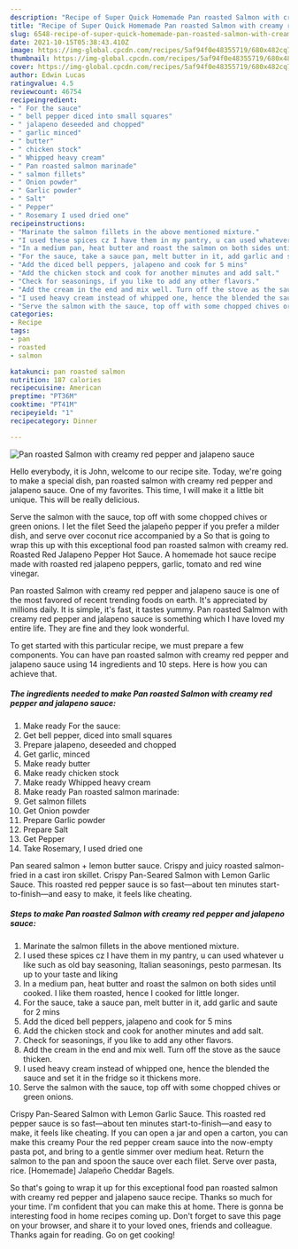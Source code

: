 ```yaml
---
description: "Recipe of Super Quick Homemade Pan roasted Salmon with creamy red pepper and jalapeno sauce"
title: "Recipe of Super Quick Homemade Pan roasted Salmon with creamy red pepper and jalapeno sauce"
slug: 6548-recipe-of-super-quick-homemade-pan-roasted-salmon-with-creamy-red-pepper-and-jalapeno-sauce
date: 2021-10-15T05:38:43.410Z
image: https://img-global.cpcdn.com/recipes/5af94f0e48355719/680x482cq70/pan-roasted-salmon-with-creamy-red-pepper-and-jalapeno-sauce-recipe-main-photo.jpg
thumbnail: https://img-global.cpcdn.com/recipes/5af94f0e48355719/680x482cq70/pan-roasted-salmon-with-creamy-red-pepper-and-jalapeno-sauce-recipe-main-photo.jpg
cover: https://img-global.cpcdn.com/recipes/5af94f0e48355719/680x482cq70/pan-roasted-salmon-with-creamy-red-pepper-and-jalapeno-sauce-recipe-main-photo.jpg
author: Edwin Lucas
ratingvalue: 4.5
reviewcount: 46754
recipeingredient:
- " For the sauce"
- " bell pepper diced into small squares"
- " jalapeno deseeded and chopped"
- " garlic minced"
- " butter"
- " chicken stock"
- " Whipped heavy cream"
- " Pan roasted salmon marinade"
- " salmon fillets"
- " Onion powder"
- " Garlic powder"
- " Salt"
- " Pepper"
- " Rosemary I used dried one"
recipeinstructions:
- "Marinate the salmon fillets in the above mentioned mixture."
- "I used these spices cz I have them in my pantry, u can used whatever u like such as old bay seasoning, Italian seasonings, pesto parmesan. Its up to your taste and liking"
- "In a medium pan, heat butter and roast the salmon on both sides until cooked. I like them roasted, hence I cooked for little longer."
- "For the sauce, take a sauce pan, melt butter in it, add garlic and saute for 2 mins"
- "Add the diced bell peppers, jalapeno and cook for 5 mins"
- "Add the chicken stock and cook for another minutes and add salt."
- "Check for seasonings, if you like to add any other flavors."
- "Add the cream in the end and mix well. Turn off the stove as the sauce thicken."
- "I used heavy cream instead of whipped one, hence the blended the sauce and set it in the fridge so it thickens more."
- "Serve the salmon with the sauce, top off with some chopped chives or green onions."
categories:
- Recipe
tags:
- pan
- roasted
- salmon

katakunci: pan roasted salmon 
nutrition: 187 calories
recipecuisine: American
preptime: "PT36M"
cooktime: "PT41M"
recipeyield: "1"
recipecategory: Dinner

---
```



![Pan roasted Salmon with creamy red pepper and jalapeno sauce](https://img-global.cpcdn.com/recipes/5af94f0e48355719/680x482cq70/pan-roasted-salmon-with-creamy-red-pepper-and-jalapeno-sauce-recipe-main-photo.jpg)

Hello everybody, it is John, welcome to our recipe site. Today, we're going to make a special dish, pan roasted salmon with creamy red pepper and jalapeno sauce. One of my favorites. This time, I will make it a little bit unique. This will be really delicious.

Serve the salmon with the sauce, top off with some chopped chives or green onions. I let the filet Seed the jalapeño pepper if you prefer a milder dish, and serve over coconut rice accompanied by a So that is going to wrap this up with this exceptional food pan roasted salmon with creamy red. Roasted Red Jalapeno Pepper Hot Sauce. A homemade hot sauce recipe made with roasted red jalapeno peppers, garlic, tomato and red wine vinegar.

Pan roasted Salmon with creamy red pepper and jalapeno sauce is one of the most favored of recent trending foods on earth. It's appreciated by millions daily. It is simple, it's fast, it tastes yummy. Pan roasted Salmon with creamy red pepper and jalapeno sauce is something which I have loved my entire life. They are fine and they look wonderful.


To get started with this particular recipe, we must prepare a few components. You can have pan roasted salmon with creamy red pepper and jalapeno sauce using 14 ingredients and 10 steps. Here is how you can achieve that.

<!--inarticleads1-->

##### The ingredients needed to make Pan roasted Salmon with creamy red pepper and jalapeno sauce:

1. Make ready  For the sauce:
1. Get  bell pepper, diced into small squares
1. Prepare  jalapeno, deseeded and chopped
1. Get  garlic, minced
1. Make ready  butter
1. Make ready  chicken stock
1. Make ready  Whipped heavy cream
1. Make ready  Pan roasted salmon marinade:
1. Get  salmon fillets
1. Get  Onion powder
1. Prepare  Garlic powder
1. Prepare  Salt
1. Get  Pepper
1. Take  Rosemary, I used dried one


Pan seared salmon + lemon butter sauce. Crispy and juicy roasted salmon-fried in a cast iron skillet. Crispy Pan-Seared Salmon with Lemon Garlic Sauce. This roasted red pepper sauce is so fast—about ten minutes start-to-finish—and easy to make, it feels like cheating. 

<!--inarticleads2-->

##### Steps to make Pan roasted Salmon with creamy red pepper and jalapeno sauce:

1. Marinate the salmon fillets in the above mentioned mixture.
1. I used these spices cz I have them in my pantry, u can used whatever u like such as old bay seasoning, Italian seasonings, pesto parmesan. Its up to your taste and liking
1. In a medium pan, heat butter and roast the salmon on both sides until cooked. I like them roasted, hence I cooked for little longer.
1. For the sauce, take a sauce pan, melt butter in it, add garlic and saute for 2 mins
1. Add the diced bell peppers, jalapeno and cook for 5 mins
1. Add the chicken stock and cook for another minutes and add salt.
1. Check for seasonings, if you like to add any other flavors.
1. Add the cream in the end and mix well. Turn off the stove as the sauce thicken.
1. I used heavy cream instead of whipped one, hence the blended the sauce and set it in the fridge so it thickens more.
1. Serve the salmon with the sauce, top off with some chopped chives or green onions.


Crispy Pan-Seared Salmon with Lemon Garlic Sauce. This roasted red pepper sauce is so fast—about ten minutes start-to-finish—and easy to make, it feels like cheating. If you can open a jar and open a carton, you can make this creamy Pour the red pepper cream sauce into the now-empty pasta pot, and bring to a gentle simmer over medium heat. Return the salmon to the pan and spoon the sauce over each filet. Serve over pasta, rice. [Homemade] Jalapeño Cheddar Bagels. 

So that's going to wrap it up for this exceptional food pan roasted salmon with creamy red pepper and jalapeno sauce recipe. Thanks so much for your time. I'm confident that you can make this at home. There is gonna be interesting food in home recipes coming up. Don't forget to save this page on your browser, and share it to your loved ones, friends and colleague. Thanks again for reading. Go on get cooking!

